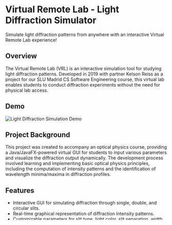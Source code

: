 # Virtual Remote Lab - Light Diffraction Simulator

Simulate light diffraction patterns from anywhere with an interactive Virtual Remote Lab experience!

## Overview
The Virtual Remote Lab (VRL) is an interactive simulation tool for studying light diffraction patterns. Developed in 2019 with partner Kelson Reiss as a project for our SLU Madrid CS Software Engineering course, this virtual lab enables students to conduct diffraction experiments without the need for physical lab access.

## Demo
![Light Diffraction Simulation Demo](ScreenRecording2019-06-25at7.gif)

## Project Background
This project was created to accompany an optical physics course, providing a Java/JavaFX-powered virtual GUI for students to input various parameters and visualize the diffraction output dynamically. The development process involved learning and implementing basic optical physics principles, including the computation of intensity patterns and the identification of wavelength minima/maxima in diffraction profiles.

## Features
- Interactive GUI for simulating diffraction through single, double, and circular slits.
- Real-time graphical representation of diffraction intensity patterns.
- Customizable parameters for slit type, light color, slit separation, width, and observation distance.

## Getting Started

### Prerequisites
- Download JDK 17 or later for your operating system. Make sure `JAVA_HOME` is properly set to the JDK installation directory.
- Download JavaFX SDK for your operating system and unzip to a desired location.

## Installation and Running the Application

### Linux / Mac
Navigate to the root directory of the project from the terminal and run the following commands to set the JavaFX path variable and compile:

```bash
export PATH_TO_FX=path/to/javafx-sdk/lib
javac --module-path $PATH_TO_FX --add-modules=javafx.controls,javafx.fxml -cp .:commons-math3-3.6.1.jar -d out $(find src -name "*.java")
```
Replace `path/to/javafx-sdk/lib` with the actual path to your JavaFX SDK's lib directory.

To run the project:

```bash
java --module-path $PATH_TO_FX --add-modules=javafx.controls,javafx.fxml -cp out:src:commons-math3-3.6.1.jar application.Main
```

### Windows

Navigate to the root directory of the project from the Command Prompt and run the following commands to set the JavaFX path variable and compile:

```cmd
set PATH_TO_FX=path	o\javafx-sdk\lib
dir /s /b src\*.java > sources.txt & javac --module-path %PATH_TO_FX% --add-modules=javafx.controls,javafx.fxml -cp .;commons-math3-3.6.1.jar -d out @sources.txt & del sources.txt
```
Replace `path	o\javafx-sdk\lib` with the actual path to your JavaFX SDK's lib directory.

To run the project:

```cmd
java --module-path %PATH_TO_FX% --add-modules=javafx.controls,javafx.fxml -cp out;src;commons-math3-3.6.1.jar application.Main
```

Note: The classpath separator in Windows is `;` (semicolon), whereas in Linux/Mac it is `:` (colon).

## Authors
- Nolan Murphy
- Kelson Reiss
